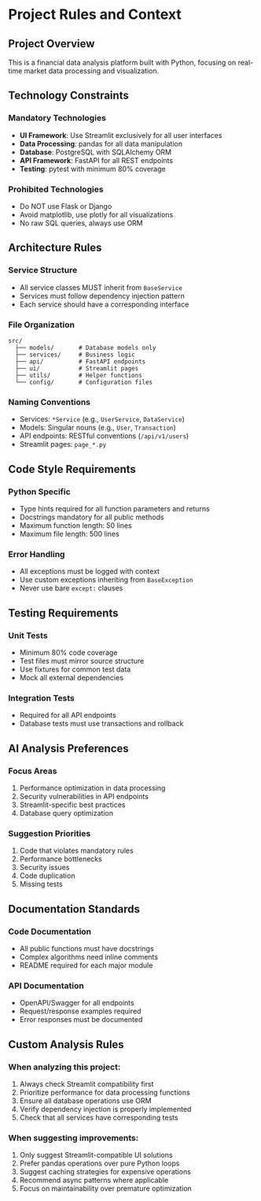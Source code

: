 # Project Rules and Context

## Project Overview
This is a financial data analysis platform built with Python, focusing on real-time market data processing and visualization.

## Technology Constraints

### Mandatory Technologies
- **UI Framework**: Use Streamlit exclusively for all user interfaces
- **Data Processing**: pandas for all data manipulation
- **Database**: PostgreSQL with SQLAlchemy ORM
- **API Framework**: FastAPI for all REST endpoints
- **Testing**: pytest with minimum 80% coverage

### Prohibited Technologies
- Do NOT use Flask or Django
- Avoid matplotlib, use plotly for all visualizations
- No raw SQL queries, always use ORM

## Architecture Rules

### Service Structure
- All service classes MUST inherit from `BaseService`
- Services must follow dependency injection pattern
- Each service should have a corresponding interface

### File Organization
```
src/
  ├── models/       # Database models only
  ├── services/     # Business logic
  ├── api/          # FastAPI endpoints
  ├── ui/           # Streamlit pages
  ├── utils/        # Helper functions
  └── config/       # Configuration files
```

### Naming Conventions
- Services: `*Service` (e.g., `UserService`, `DataService`)
- Models: Singular nouns (e.g., `User`, `Transaction`)
- API endpoints: RESTful conventions (`/api/v1/users`)
- Streamlit pages: `page_*.py`

## Code Style Requirements

### Python Specific
- Type hints required for all function parameters and returns
- Docstrings mandatory for all public methods
- Maximum function length: 50 lines
- Maximum file length: 500 lines

### Error Handling
- All exceptions must be logged with context
- Use custom exceptions inheriting from `BaseException`
- Never use bare `except:` clauses

## Testing Requirements

### Unit Tests
- Minimum 80% code coverage
- Test files must mirror source structure
- Use fixtures for common test data
- Mock all external dependencies

### Integration Tests
- Required for all API endpoints
- Database tests must use transactions and rollback

## AI Analysis Preferences

### Focus Areas
1. Performance optimization in data processing
2. Security vulnerabilities in API endpoints
3. Streamlit-specific best practices
4. Database query optimization

### Suggestion Priorities
1. Code that violates mandatory rules
2. Performance bottlenecks
3. Security issues
4. Code duplication
5. Missing tests

## Documentation Standards

### Code Documentation
- All public functions must have docstrings
- Complex algorithms need inline comments
- README required for each major module

### API Documentation
- OpenAPI/Swagger for all endpoints
- Request/response examples required
- Error responses must be documented

## Custom Analysis Rules

### When analyzing this project:
1. Always check Streamlit compatibility first
2. Prioritize performance for data processing functions
3. Ensure all database operations use ORM
4. Verify dependency injection is properly implemented
5. Check that all services have corresponding tests

### When suggesting improvements:
1. Only suggest Streamlit-compatible UI solutions
2. Prefer pandas operations over pure Python loops
3. Suggest caching strategies for expensive operations
4. Recommend async patterns where applicable
5. Focus on maintainability over premature optimization
